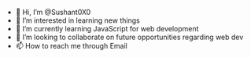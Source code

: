 - 👋 Hi, I’m @Sushant0X0
- 👀 I’m interested in learning new things
- 🌱 I’m currently learning JavaScript for web development
- 💞️ I’m looking to collaborate on future opportunities regarding web dev
- 📫 How to reach me through Email 

<!---
Sushant0X0/Sushant0X0 is a ✨ special ✨ repository because its `README.md` (this file) appears on your GitHub profile.
You can click the Preview link to take a look at your changes.
--->
